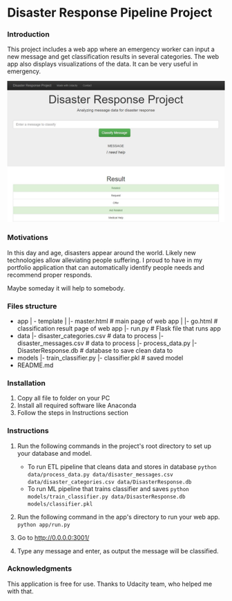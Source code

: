 # Disaster Response Pipeline Project

### Introduction
This project includes a web app where an emergency worker can input a new message and get classification results in several categories. The web app also displays visualizations of the data. It can be very useful in emergency.

<img src="https://github.com/AlexeiSmirnov84/Disaster-respons/blob/main/web_interface.JPG?raw=true">

### Motivations
In this day and age, disasters appear around the world. Likely new technologies allow alleviating people suffering. I proud to have in my portfolio application that can automatically identify people needs and recommend proper responds. 

Maybe someday it will help to somebody.

### Files structure
* app 
 | - template
 | |- master.html # main page of web app
 | |- go.html # classification result page of web app
 |- run.py # Flask file that runs app
* data
|- disaster_categories.csv # data to process
|- disaster_messages.csv # data to process
|- process_data.py
|- DisasterResponse.db # database to save clean data to
* models
|- train_classifier.py
|- classifier.pkl # saved model
* README.md

### Installation
1. Copy all file to folder on your PC
2. Install all required software like Anaconda
3. Follow the steps in Instructions section

### Instructions
1. Run the following commands in the project's root directory to set up your database and model.

    - To run ETL pipeline that cleans data and stores in database
        `python data/process_data.py data/disaster_messages.csv data/disaster_categories.csv data/DisasterResponse.db`
    - To run ML pipeline that trains classifier and saves
        `python models/train_classifier.py data/DisasterResponse.db models/classifier.pkl`

2. Run the following command in the app's directory to run your web app.
    `python app/run.py`

3. Go to http://0.0.0.0:3001/

4. Type any message and enter, as output the message will be classified.

### Acknowledgments
This application is free for use. Thanks to Udacity team, who helped me with that.
